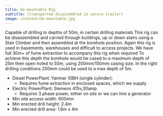 ```yaml
---
title: De-mountable Rig
subtitle: (transported disassembled in secure trailer)
image: /content/de-mountable.jpg
---
```


Capable of drilling to depths of 50m, in certain drilling materials
This rig can be disassembled and carried through buildings, up or down stairs using a Stair Climber and then assembled at the borehole position.
Again this rig is used in basements, warehouses and difficult to access projects. We have full 30m+ of fume extraction to accompany this rig when required
To achieve this depth the borehole would be cased to a maximum depth of 25m then open holed to 50m, using 200mm/150mm casing size. In the right drilling conditions 250mm could be used to a max depth of 5m.

- Diesel PowerPlant: Yanmar 10BH (single cylinder):
  - Requires fume extraction in enclosed spaces, which we supply
- Electric PowerPlant: Siemens 415v,30amp
  - Requires 3 phase power, either on site or we can hire a generator
- Min site access width: 600mm
- Min erected drill height: 2.4m
- Min erected drill area: 1.6m x 4m
